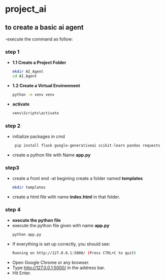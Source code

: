 # project_ai
## to create a basic ai agent
-execute the command as follow:
### **step 1**
- **1.1 Create a Project Folder**
  ```sh
  mkdir AI_Agent
  cd AI_Agent
- **1.2 Create a Virtual Environment**
   ```sh
   python -m venv venv
 - **activate**
    ```sh
    venv\Scripts\activate
### **step 2**
- initialize packages in cmd
    ```sh
     pip install flask google-generativeai scikit-learn pandas requests
- create a python file with Name **app.py**
### **step3**
- create a front end
-at begining create a folder named **templates**
  ```sh
  mkdir templates
- create a html file with name **index.html** in that folder.
### **step 4**
- **execute the python file**
- execute the python file given with name **app.py**
   ```sh
   python app.py
- If everything is set up correctly, you should see:
  ```sh
  Running on http://127.0.0.1:5000/ (Press CTRL+C to quit)
- Open Google Chrome or any browser.
- Type http://127.0.0.1:5000/ in the address bar.
- Hit Enter.




 

   
 
